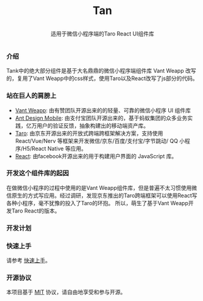 <div style="display: flex; flex-direction: column; justify-content: center; align-items: center;">
	<h1>Tan</h1>
	<p>适用于微信小程序端的Taro React UI组件库</p>
</div>

### 介绍

Tank中的绝大部分组件是基于大名鼎鼎的微信小程序端组件库 Vant Weapp 改写的，复用了Vant Weapp中的css样式，使用Taro以及React改写了js部分的代码。 

### 站在巨人的肩膀上

- [Vant Weapp](https://vant-contrib.gitee.io/vant-weapp/#/home): 由有赞团队开源出来的的轻量、可靠的微信小程序 UI 组件库
- [Ant Design Mobile](https://mobile.ant.design/zh): 由支付宝团队开源出来的，基于蚂蚁集团的众多业务实践，亿万用户的验证反馈，抽象构建出的移动端资产库。
- [Taro](https://taro.jd.com): 由京东开源出来的开放式跨端跨框架解决方案，支持使用 React/Vue/Nerv 等框架来开发微信/京东/百度/支付宝/字节跳动/ QQ 小程序/H5/React Native 等应用。
- [React](https://reactjs.org): 由facebook开源出来的用于构建用户界面的 JavaScript 库。

### 开发这个组件库的起因

在做微信小程序的过程中使用的是Vant Weapp组件库，但是普遍不太习惯使用微信原生的方式写应用。经过调研，发现京东推出的Taro跨端框架可以使用React写各种小程序，毫不犹豫的投入了Taro的环抱。
所以，萌生了基于Vant Weapp开发Taro React的版本。

### 开发计划




### 快速上手

请参考 [快速上手](/guide/quickstart)。


### 开源协议

本项目基于 [MIT](https://zh.wikipedia.org/wiki/MIT%E8%A8%B1%E5%8F%AF%E8%AD%89) 协议，请自由地享受和参与开源。
